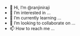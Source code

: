 - 👋 Hi, I’m @ranjiniraji
- 👀 I’m interested in ...
- 🌱 I’m currently learning ...
- 💞️ I’m looking to collaborate on ...
- 📫 How to reach me ...

<!---
ranjiniraji/ranjiniraji is a ✨ special ✨ repository because its `README.md` (this file) appears on your GitHub profile.
You can click the Preview link to take a look at your changes.
--->
